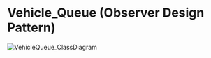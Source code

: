 # Vehicle_Queue (Observer Design Pattern)
![VehicleQueue_ClassDiagram](https://user-images.githubusercontent.com/44247875/107162528-1acb0d80-69a4-11eb-838e-6ba9b20633d0.jpg)
